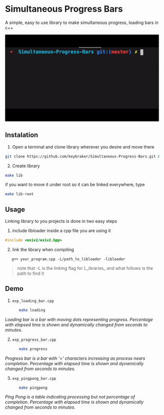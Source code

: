 # Simultaneous Progress Bars
A simple, easy to use library to make simultaneous progress, loading bars in c++

![alt text](../img/display.gif)

## Instalation
1. Open a terminal and clone library wherever you desire and move there
```bash
git clone https://github.com/keybraker/Simultaneous-Progress-Bars.git && cd Simultaneous-Progress-Bars
```

2. Create library 
```bash
make lib
```

if you want to move it under root so it can be linked everywhere, type
```bash
make lib-root
```

## Usage
Linking library to you projects is done in two easy steps

1. include libloader inside a cpp file you are using it
```cpp
#include <exiv2/exiv2.hpp>
```

2. link the library when compiling
```
   g++ your_program.cpp -L/path_to_libloader -libloader
```
> note that -L is the linking flag for L_ibraries_ and what follows is the path to find it

## Demo

1. ```exp_loading_bar.cpp```

   ```bash
      make loading
   ```

  *Loading bar* _is a bar with moving dots representing progress. Percentage with elapsed time is shown and dynamically changed from seconds to minutes._

2. ```exp_progress_bar.cpp```
   
   ```bash
      make progress
   ```
   
*Progress bar* _is a bar with '=' characters increasing as process nears completion. Percentage with elapsed time is shown and dynamically changed from seconds to minutes._

3. ```exp_pingpong_bar.cpp```
   
   ```bash
      make pingpong
   ```
   
*Ping Pong* _is a table indicating processing but not percentage of completion. Percentage with elapsed time is shown and dynamically changed from seconds to minutes._
       
